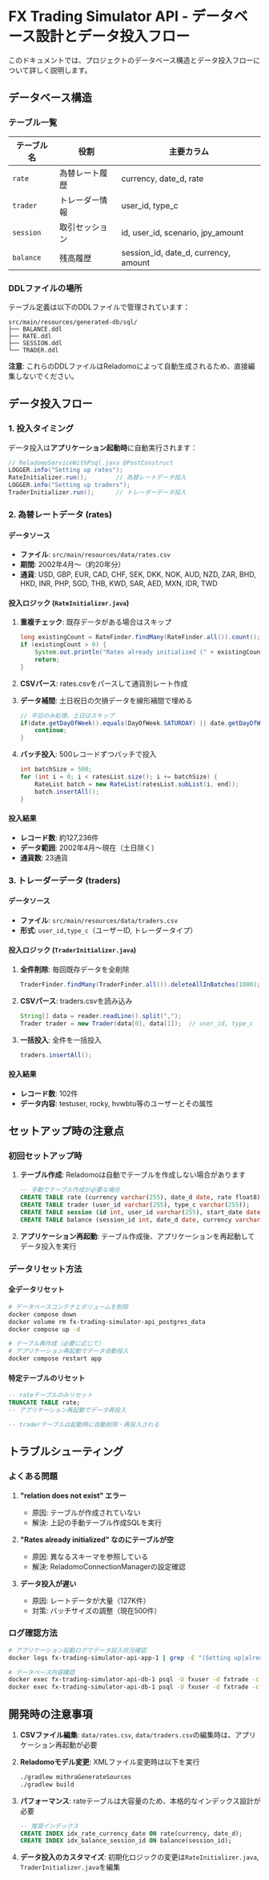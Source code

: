 # FX Trading Simulator API - データベース設計とデータ投入フロー

このドキュメントでは、プロジェクトのデータベース構造とデータ投入フローについて詳しく説明します。

## データベース構造

### テーブル一覧

| テーブル名 | 役割 | 主要カラム |
|------------|------|------------|
| `rate` | 為替レート履歴 | currency, date_d, rate |
| `trader` | トレーダー情報 | user_id, type_c |
| `session` | 取引セッション | id, user_id, scenario, jpy_amount |
| `balance` | 残高履歴 | session_id, date_d, currency, amount |

### DDLファイルの場所

テーブル定義は以下のDDLファイルで管理されています：
```
src/main/resources/generated-db/sql/
├── BALANCE.ddl
├── RATE.ddl  
├── SESSION.ddl
└── TRADER.ddl
```

**注意**: これらのDDLファイルはReladomoによって自動生成されるため、直接編集しないでください。

## データ投入フロー

### 1. 投入タイミング

データ投入は**アプリケーション起動時**に自動実行されます：

```java
// ReladomoServiceWithPsql.java @PostConstruct
LOGGER.info("Setting up rates");
RateInitializer.run();        // 為替レートデータ投入
LOGGER.info("Setting up traders");  
TraderInitializer.run();      // トレーダーデータ投入
```

### 2. 為替レートデータ (rates)

#### データソース
- **ファイル**: `src/main/resources/data/rates.csv`
- **期間**: 2002年4月〜（約20年分）
- **通貨**: USD, GBP, EUR, CAD, CHF, SEK, DKK, NOK, AUD, NZD, ZAR, BHD, HKD, INR, PHP, SGD, THB, KWD, SAR, AED, MXN, IDR, TWD

#### 投入ロジック (`RateInitializer.java`)
1. **重複チェック**: 既存データがある場合はスキップ
   ```java
   long existingCount = RateFinder.findMany(RateFinder.all()).count();
   if (existingCount > 0) {
       System.out.println("Rates already initialized (" + existingCount + " records). Skipping initialization.");
       return;
   }
   ```

2. **CSVパース**: rates.csvをパースして通貨別レート作成

3. **データ補間**: 土日祝日の欠損データを線形補間で埋める
   ```java
   // 平日のみ処理、土日はスキップ
   if(date.getDayOfWeek().equals(DayOfWeek.SATURDAY) || date.getDayOfWeek().equals(DayOfWeek.SUNDAY)) {
       continue;
   }
   ```

4. **バッチ投入**: 500レコードずつバッチで投入
   ```java
   int batchSize = 500;
   for (int i = 0; i < ratesList.size(); i += batchSize) {
       RateList batch = new RateList(ratesList.subList(i, end));
       batch.insertAll();
   }
   ```

#### 投入結果
- **レコード数**: 約127,236件
- **データ範囲**: 2002年4月〜現在（土日除く）
- **通貨数**: 23通貨

### 3. トレーダーデータ (traders)

#### データソース
- **ファイル**: `src/main/resources/data/traders.csv`
- **形式**: `user_id,type_c`（ユーザーID, トレーダータイプ）

#### 投入ロジック (`TraderInitializer.java`)
1. **全件削除**: 毎回既存データを全削除
   ```java
   TraderFinder.findMany(TraderFinder.all()).deleteAllInBatches(1000);
   ```

2. **CSVパース**: traders.csvを読み込み
   ```java
   String[] data = reader.readLine().split(",");
   Trader trader = new Trader(data[0], data[1]);  // user_id, type_c
   ```

3. **一括投入**: 全件を一括投入
   ```java
   traders.insertAll();
   ```

#### 投入結果
- **レコード数**: 102件
- **データ内容**: testuser, rocky, hvwbtu等のユーザーとその属性

## セットアップ時の注意点

### 初回セットアップ時

1. **テーブル作成**: Reladomoは自動でテーブルを作成しない場合があります
   ```sql
   -- 手動でテーブル作成が必要な場合
   CREATE TABLE rate (currency varchar(255), date_d date, rate float8);
   CREATE TABLE trader (user_id varchar(255), type_c varchar(255));
   CREATE TABLE session (id int, user_id varchar(255), start_date date, c_date date, end_date date, is_complete boolean, scenario varchar(255), jpy_amount float8, commission_rate float8);
   CREATE TABLE balance (session_id int, date_d date, currency varchar(255), amount float8);
   ```

2. **アプリケーション再起動**: テーブル作成後、アプリケーションを再起動してデータ投入を実行

### データリセット方法

#### 全データリセット
```bash
# データベースコンテナとボリュームを削除
docker compose down
docker volume rm fx-trading-simulator-api_postgres_data
docker compose up -d

# テーブル再作成（必要に応じて）
# アプリケーション再起動でデータ自動投入
docker compose restart app
```

#### 特定テーブルのリセット
```sql
-- rateテーブルのみリセット
TRUNCATE TABLE rate;
-- アプリケーション再起動でデータ再投入

-- traderテーブルは起動時に自動削除・再投入される
```

## トラブルシューティング

### よくある問題

1. **"relation does not exist" エラー**
   - 原因: テーブルが作成されていない
   - 解決: 上記の手動テーブル作成SQLを実行

2. **"Rates already initialized" なのにテーブルが空**
   - 原因: 異なるスキーマを参照している
   - 解決: ReladomoConnectionManagerの設定確認

3. **データ投入が遅い**
   - 原因: レートデータが大量（127K件）
   - 対策: バッチサイズの調整（現在500件）

### ログ確認方法

```bash
# アプリケーション起動ログでデータ投入状況確認
docker logs fx-trading-simulator-api-app-1 | grep -E "(Setting up|already initialized)"

# データベース内容確認
docker exec fx-trading-simulator-api-db-1 psql -U fxuser -d fxtrade -c "SELECT COUNT(*) FROM rate;"
docker exec fx-trading-simulator-api-db-1 psql -U fxuser -d fxtrade -c "SELECT COUNT(*) FROM trader;"
```

## 開発時の注意事項

1. **CSVファイル編集**: `data/rates.csv`, `data/traders.csv`の編集時は、アプリケーション再起動が必要

2. **Reladomoモデル変更**: XMLファイル変更時は以下を実行
   ```bash
   ./gradlew mithraGenerateSources
   ./gradlew build
   ```

3. **パフォーマンス**: rateテーブルは大容量のため、本格的なインデックス設計が必要
   ```sql
   -- 推奨インデックス
   CREATE INDEX idx_rate_currency_date ON rate(currency, date_d);
   CREATE INDEX idx_balance_session_id ON balance(session_id);
   ```

4. **データ投入のカスタマイズ**: 初期化ロジックの変更は`RateInitializer.java`, `TraderInitializer.java`を編集